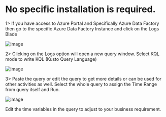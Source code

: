 # No specific installation is required. 

1> If you have access to Azure Portal and Specifically Azure Data Factory then go to the specific Azure Data Factory Instance and click on the Logs Blade

![image](https://github.com/user-attachments/assets/b6ba9e08-b4b2-4093-9bdf-2094954966dd)

2> Clicking on the Logs option will open a new query window. Select KQL mode to write KQL (Kusto Query Language)

![image](https://github.com/user-attachments/assets/799e1e7c-b130-4a26-8872-f6b904968738)

3> Paste the query or edit the query to get more details or can be used for other activities as well. Select the whole query to assign the Time Range from query itself and Run.

![image](https://github.com/user-attachments/assets/fbad0ea4-366e-499d-9dae-e3c3a846d428)

Edit the time variables in the query to adjust to your business requirement.
